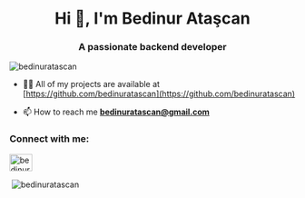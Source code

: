 <h1 align="center">Hi 👋, I'm Bedinur Ataşcan</h1>
<h3 align="center">A passionate backend developer</h3>

<p align="left"> <img src="https://komarev.com/ghpvc/?username=bedinuratascan&label=Profile%20views&color=0e75b6&style=flat" alt="bedinuratascan" /> </p>

- 👨‍💻 All of my projects are available at [https://github.com/bedinuratascan](https://github.com/bedinuratascan)

- 📫 How to reach me **bedinuratascan@gmail.com**

<p align="left">
<h3 align="left">Connect with me:</h3>
<a href="https://linkedin.com/in/bedinuratascan" target="blank"><img align="center" src="https://cdn.jsdelivr.net/npm/simple-icons@3.0.1/icons/linkedin.svg" alt="bedinuratascan" height="30" width="40" /></a>
</p>

<p>&nbsp;<img align="center" src="https://github-readme-stats.vercel.app/api?username=bedinuratascan&show_icons=true" alt="bedinuratascan" /></p>
